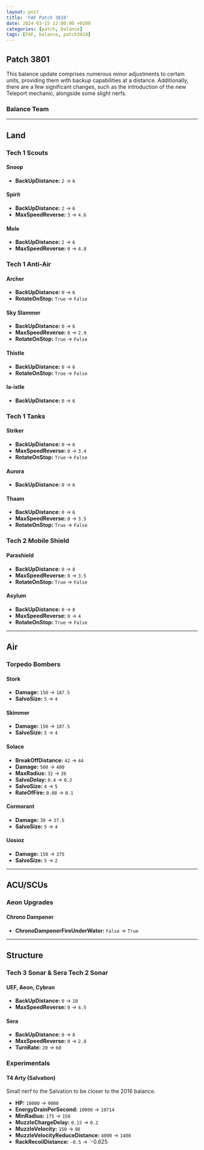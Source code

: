 ```yaml
---
layout: post
title: 'FAF Patch 3810'
date: 2024-03-15 12:00:00 +0100
categories: [patch, balance]
tags: [FAF, balance, patch3810]
---
```


## Patch 3801

This balance update comprises numerous minor adjustments to certain units, providing them with backup capabilities at a distance. Additionally, there are a few significant changes, such as the introduction of the new Teleport mechanic, alongside some slight nerfs.

### Balance Team

---

## Land

### Tech 1 Scouts

#### Snoop
- **BackUpDistance:** `2` → `6`

#### Spirit
- **BackUpDistance:** `2` → `6`
- **MaxSpeedReverse:** `3` → `4.6`

#### Mole
- **BackUpDistance:** `2` → `6`
- **MaxSpeedReverse:** `0` → `4.8`

### Tech 1 Anti-Air

#### Archer
- **BackUpDistance:** `0` → `6`
- **RotateOnStop:** `True` → `False`

#### Sky Slammer
- **BackUpDistance:** `0` → `6`
- **MaxSpeedReverse:** `0` → `2.9`
- **RotateOnStop:** `True` → `False`

#### Thistle
- **BackUpDistance:** `0` → `6`
- **RotateOnStop:** `True` → `False`

#### Ia-istle
- **BackUpDistance:** `0` → `6`

### Tech 1 Tanks

#### Striker
- **BackUpDistance:** `0` → `6`
- **MaxSpeedReverse:** `0` → `3.4`
- **RotateOnStop:** `True` → `False`

#### Aurora
- **BackUpDistance:** `0` → `6`

#### Thaam
- **BackUpDistance:** `0` → `6`
- **MaxSpeedReverse:** `0` → `3.5`
- **RotateOnStop:** `True` → `False`

### Tech 2 Mobile Shield

#### Parashield
- **BackUpDistance:** `0` → `8`
- **MaxSpeedReverse:** `0` → `3.5`
- **RotateOnStop:** `True` → `False`

#### Asylum
- **BackUpDistance:** `0` → `8`
- **MaxSpeedReverse:** `0` → `4`
- **RotateOnStop:** `True` → `False`

---

## Air

### Torpedo Bombers

#### Stork
- **Damage:** `150` → `187.5`
- **SalvoSize:** `5` → `4`

#### Skimmer
- **Damage:** `150` → `187.5`
- **SalvoSize:** `5` → `4`

#### Solace
- **BreakOffDistance:** `42` → `44`
- **Damage:** `500` → `400`
- **MaxRadius:** `32` → `26`
- **SalvoDelay:** `0.4` → `0.2`
- **SalvoSize:** `4` → `5`
- **RateOfFire:** `0.08` → `0.1`

#### Cormorant
- **Damage:** `30` → `37.5`
- **SalvoSize:** `5` → `4`

#### Uosioz
- **Damage:** `150` → `375`
- **SalvoSize:** `5` → `2`

---

## ACU/SCUs

### Aeon Upgrades

#### Chrono Dampener
- **ChronoDampenerFireUnderWater:** `False` → `True`

---

## Structure

### Tech 3 Sonar & Sera Tech 2 Sonar

#### UEF, Aeon, Cybran
- **BackUpDistance:** `0` → `10`
- **MaxSpeedReverse:** `0` → `4.5`

#### Sera
- **BackUpDistance:** `0` → `8`
- **MaxSpeedReverse:** `0` → `2.8`
- **TurnRate:** `20` → `60`

### Experimentals

#### T4 Arty (Salvation)
Small nerf to the Salvation to be closer to the 2016 balance.

- **HP:** `10000` → `9000`
- **EnergyDrainPerSecond:** `10000` → `10714`
- **MinRadius:** `175` → `150`
- **MuzzleChargeDelay:** `0.15` → `0.2`
- **MuzzleVelocity:** `150` → `98`
- **MuzzleVelocityReduceDistance:** `4000` → `1400`
- **RackRecoilDistance:** `-0.5` → `-0.625